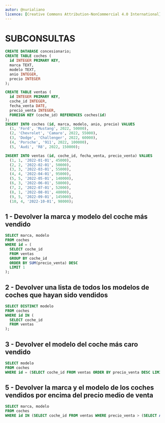 ```yaml
---
autor: @nurialiano
licence: [Creative Commons Attribution-NonCommercial 4.0 International](https://creativecommons.org/licenses/by-nc/4.0/legalcode)
---
```


# SUBCONSULTAS

~~~sql
CREATE DATABASE concesionario;
CREATE TABLE coches (
  id INTEGER PRIMARY KEY,
  marca TEXT,
  modelo TEXT,
  anio INTEGER,
  precio INTEGER
);

CREATE TABLE ventas (
  id INTEGER PRIMARY KEY,
  coche_id INTEGER,
  fecha_venta DATE,
  precio_venta INTEGER,
  FOREIGN KEY (coche_id) REFERENCES coches(id)
);
INSERT INTO coches (id, marca, modelo, anio, precio) VALUES
  (1, 'Ford', 'Mustang', 2022, 50000),
  (2, 'Chevrolet', 'Camaro', 2022, 55000),
  (3, 'Dodge', 'Challenger', 2022, 60000),
  (4, 'Porsche', '911', 2022, 100000),
  (5, 'Audi', 'R8', 2022, 150000);

INSERT INTO ventas (id, coche_id, fecha_venta, precio_venta) VALUES
  (1, 1, '2022-01-01', 45000),
  (2, 2, '2022-02-01', 50000),
  (3, 3, '2022-03-01', 55000),
  (4, 4, '2022-04-01', 95000),
  (5, 5, '2022-05-01', 140000),
  (6, 3, '2022-06-01', 58000),
  (7, 2, '2022-07-01', 52000),
  (8, 1, '2022-08-01', 48000),
  (9, 5, '2022-09-01', 145000),
  (10, 4, '2022-10-01', 98000);
~~~

## 1 - Devolver la marca y modelo del coche más vendido

~~~sql
SELECT marca, modelo
FROM coches
WHERE id = (
  SELECT coche_id
  FROM ventas
  GROUP BY coche_id
  ORDER BY SUM(precio_venta) DESC
  LIMIT 1
);
~~~

## 2 - Devolver una lista de todos los modelos de coches que hayan sido vendidos

~~~sql
SELECT DISTINCT modelo
FROM coches
WHERE id IN (
  SELECT coche_id
  FROM ventas
);
~~~

## 3 - Devolver el modelo del coche más caro vendido

~~~sql
SELECT modelo 
FROM coches 
WHERE id = (SELECT coche_id FROM ventas ORDER BY precio_venta DESC LIMIT 1);
~~~

<!-- ## 4 - Devolver la lista de modelos de coches vendidos en orden alfabético

~~~sql
SELECT modelo 
FROM coches 
WHERE id IN (SELECT coche_id FROM ventas) ORDER BY modelo ASC;
~~~ -->

## 5 - Devolver la marca y el modelo de los coches vendidos por encima del precio medio de venta

~~~sql
SELECT marca, modelo 
FROM coches 
WHERE id IN (SELECT coche_id FROM ventas WHERE precio_venta > (SELECT AVG(precio_venta) FROM ventas)) ORDER BY marca, modelo;
~~~
